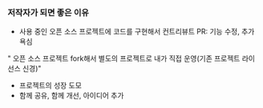 ### 저작자가 되면 좋은 이유
- 사용 중인 오픈 소스 프로젝트에 코드를 구현해서 컨트리뷰트 PR: 기능 수정, 추가 욕심  

" 오픈 소스 프로젝트 fork해서 별도의 프로젝트로 내가 직접 운영(기존 프로젝트 라이선스 신경)"  

- 프로젝트의 성장 도모
- 함께 공유, 함께 개선, 아이디어 추가

